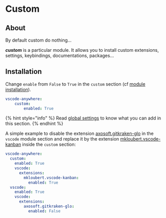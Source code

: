 # Custom

## About

By default custom do nothing...

_**custom**_ is a particular module. It allows you to install custom extensions, settings, keybindings, documentations, packages...

## Installation

Change `enable` from `False` to `True` in the `custom` section \(cf [module installation](../install.md)\).

```yaml
vscode-anywhere:
    custom:
        enabled: True
```

{% hint style="info" %}
Read [global settings](../settings/global/) to know what you can add in this section.
{% endhint %}

A simple example to disable the extension [axosoft.gitkraken-glo](https://marketplace.visualstudio.com/items?itemName=axosoft.gitkraken-glo) in the `vscode` module section and replace it by the extension [mkloubert.vscode-kanban](https://marketplace.visualstudio.com/items?itemName=mkloubert.vscode-kanban) inside the `custom` section:

```yaml
vscode-anywhere:
  custom:
    enabled: True
    vscode:
      extensions:
        mkloubert.vscode-kanban:
          enabled: True
  vscode:
    enabled: True
    vscode:
      extensions:
        axosoft.gitkraken-glo:
          enabled: False
```


